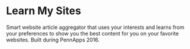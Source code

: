 # Learn My Sites
Smart website article aggregator that uses your interests and learns from your preferences to show you the best content for you on your favorite websites. 
Built during PennApps 2016.
